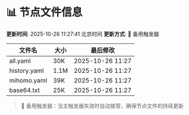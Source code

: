 # 📊 节点文件信息

**更新时间**: 2025-10-26 11:27:41 北京时间
**更新方式**: 🔄 备用触发器

| 文件名 | 大小 | 最后修改 |
|--------|------|----------|
| all.yaml | 30K | 2025-10-26 11:27 |
| history.yaml | 1.1M | 2025-10-26 11:27 |
| mihomo.yaml | 39K | 2025-10-26 11:27 |
| base64.txt | 25K | 2025-10-26 11:27 |

> 🔄 备用触发器：当主触发器失效时自动接管，确保节点文件的持续更新
